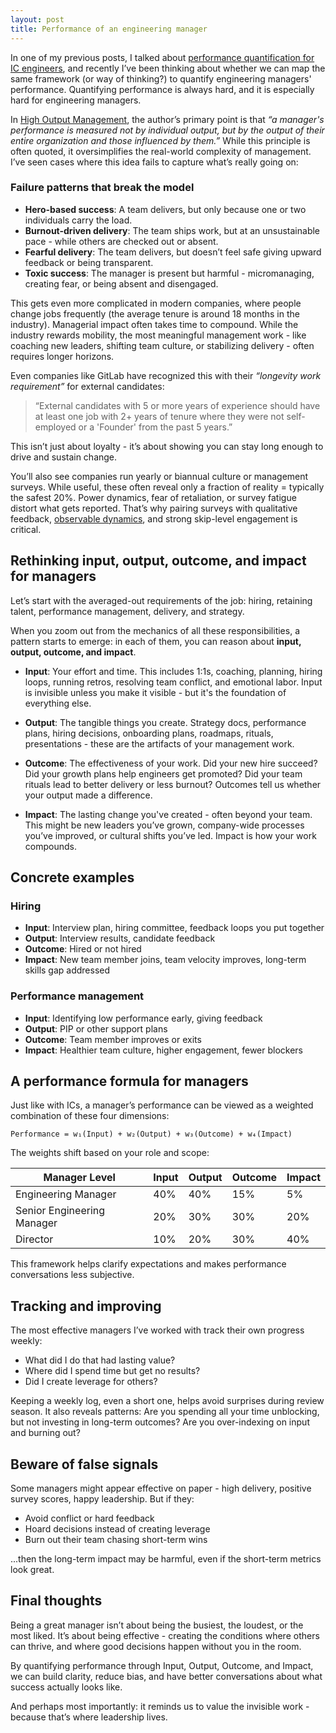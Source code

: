 ```yaml
---
layout: post
title: Performance of an engineering manager
---
```


In one of my previous posts, I talked about [performance quantification for IC engineers](https://vtorosyan.github.io/performance-reviews-quantification/), and recently I’ve been thinking about whether we can map the same framework (or way of thinking?) to quantify engineering managers' performance. Quantifying performance is always hard, and it is especially hard for engineering managers.

In [High Output Management](https://en.wikipedia.org/wiki/High_Output_Management), the author’s primary point is that _“a manager's performance is measured not by individual output, but by the output of their entire organization and those influenced by them.”_ While this principle is often quoted, it oversimplifies the real-world complexity of management. I’ve seen cases where this idea fails to capture what’s really going on:

### Failure patterns that break the model

- **Hero-based success**: A team delivers, but only because one or two individuals carry the load.  
- **Burnout-driven delivery**: The team ships work, but at an unsustainable pace - while others are checked out or absent.  
- **Fearful delivery**: The team delivers, but doesn’t feel safe giving upward feedback or being transparent.  
- **Toxic success**: The manager is present but harmful - micromanaging, creating fear, or being absent and disengaged.

This gets even more complicated in modern companies, where people change jobs frequently (the average tenure is around 18 months in the industry). Managerial impact often takes time to compound. While the industry rewards mobility, the most meaningful management work - like coaching new leaders, shifting team culture, or stabilizing delivery - often requires longer horizons.

Even companies like GitLab have recognized this with their _“longevity work requirement”_ for external candidates:

> “External candidates with 5 or more years of experience should have at least one job with 2+ years of tenure where they were not self-employed or a 'Founder' from the past 5 years.”

This isn’t just about loyalty - it’s about showing you can stay long enough to drive and sustain change.

You’ll also see companies run yearly or biannual culture or management surveys. While useful, these often reveal only a fraction of reality = typically the safest 20%. Power dynamics, fear of retaliation, or survey fatigue distort what gets reported. That’s why pairing surveys with qualitative feedback, [observable dynamics](https://vtorosyan.github.io/observable-management/), and strong skip-level engagement is critical.

## Rethinking input, output, outcome, and impact for managers

Let’s start with the averaged-out requirements of the job: hiring, retaining talent, performance management, delivery, and strategy.

When you zoom out from the mechanics of all these responsibilities, a pattern starts to emerge: in each of them, you can reason about **input, output, outcome, and impact**.

- **Input**: Your effort and time. This includes 1:1s, coaching, planning, hiring loops, running retros, resolving team conflict, and emotional labor. Input is invisible unless you make it visible - but it's the foundation of everything else.

- **Output**: The tangible things you create. Strategy docs, performance plans, hiring decisions, onboarding plans, roadmaps, rituals, presentations - these are the artifacts of your management work.

- **Outcome**: The effectiveness of your work. Did your new hire succeed? Did your growth plans help engineers get promoted? Did your team rituals lead to better delivery or less burnout? Outcomes tell us whether your output made a difference.

- **Impact**: The lasting change you've created - often beyond your team. This might be new leaders you’ve grown, company-wide processes you’ve improved, or cultural shifts you’ve led. Impact is how your work compounds.

## Concrete examples

### Hiring

- **Input**: Interview plan, hiring committee, feedback loops you put together  
- **Output**: Interview results, candidate feedback  
- **Outcome**: Hired or not hired  
- **Impact**: New team member joins, team velocity improves, long-term skills gap addressed

### Performance management

- **Input**: Identifying low performance early, giving feedback  
- **Output**: PIP or other support plans  
- **Outcome**: Team member improves or exits  
- **Impact**: Healthier team culture, higher engagement, fewer blockers

## A performance formula for managers

Just like with ICs, a manager’s performance can be viewed as a weighted combination of these four dimensions:

```text
Performance = w₁(Input) + w₂(Output) + w₃(Outcome) + w₄(Impact)
```

The weights shift based on your role and scope:

| Manager Level    | Input | Output | Outcome | Impact |
| -------------------------- | --- | ---- | ----- | ---- |
| Engineering Manager         |  40%  |   40%  |   15%   |   5%   |
| Senior Engineering Manager |  20%  |   30%  |   30%   |   20%  |
| Director                   |  10%  |   20%  |   30%   |   40%  |

This framework helps clarify expectations and makes performance conversations less subjective.

## Tracking and improving

The most effective managers I’ve worked with track their own progress weekly:

- What did I do that had lasting value?
- Where did I spend time but get no results?
- Did I create leverage for others?

Keeping a weekly log, even a short one, helps avoid surprises during review season. It also reveals patterns: Are you spending all your time unblocking, but not investing in long-term outcomes? Are you over-indexing on input and burning out?

## Beware of false signals
Some managers might appear effective on paper - high delivery, positive survey scores, happy leadership. But if they:
- Avoid conflict or hard feedback
- Hoard decisions instead of creating leverage
- Burn out their team chasing short-term wins

...then the long-term impact may be harmful, even if the short-term metrics look great.

## Final thoughts

Being a great manager isn’t about being the busiest, the loudest, or the most liked. It’s about being effective - creating the conditions where others can thrive, and where good decisions happen without you in the room.

By quantifying performance through Input, Output, Outcome, and Impact, we can build clarity, reduce bias, and have better conversations about what success actually looks like.

And perhaps most importantly: it reminds us to value the invisible work - because that’s where leadership lives.